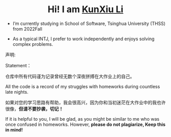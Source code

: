 <h1 align="center">Hi! I am  <a href="https://github.com/likx22">KunXiu Li</a> </h1>

- I’m currently studying in School of Software, Tsinghua University (THSS)  from 2022Fall

- As a typical INTJ, I prefer to work independently and enjoys solving complex problems.

  

声明:

Statement：

仓库中所有代码谨为记录曾经无数个深夜拼搏在大作业上的自己。

All the code is a record of my struggles with homeworks during countless late nights.

如果对您的学习思路有帮助，我会很高兴，因为你和当初迷茫在大作业中的我也许很像，**但请不要抄袭，切记！**

If it is helpful to you, I will be glad, as you might be similar to me who was once confused in homeworks. However, **please do not plagiarize, Keep this in mind!**

